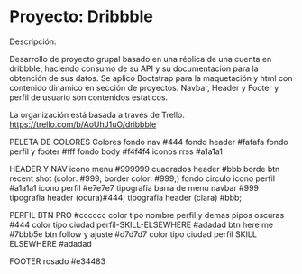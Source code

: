 # Proyecto: Dribbble
Descripción:

Desarrollo de proyecto grupal basado en una réplica de una cuenta en dribbble, haciendo consumo de su API y su documentación para la obtención de sus datos. Se aplicó Bootstrap para la maquetación y html con contenido dinamico en sección de proyectos. Navbar, Header y Footer y perfil de usuario son contenidos estaticos.

La organización está basada a través de Trello.
https://trello.com/b/AoUhJ1uO/dribbble

PELETA DE COLORES
Colores
fondo nav #444
fondo header #fafafa
fondo perfil y footer #fff
fondo body #f4f4f4
iconos rrss #a1a1a1

HEADER Y NAV
icono menu #999999
cuadrados header #bbb
borde btn recent shot (color: #999; border color: #999;)
fondo circulo icono perfil  #a1a1a1
icono perfil  #e7e7e7
tipografía barra de menu navbar #999
tipografia header (ocura)#444;
tipografia header (clara) #bbb;


PERFIL
BTN PRO #cccccc
color tipo nombre perfil y demas pipos oscuras #444
color tipo ciudad perfil-SKILL-ELSEWHERE #adadad
btn here me #7bbb5e
btn follow y ajuste #d7d7d7
color tipo ciudad perfil SKILL ELSEWHERE #adadad

FOOTER
rosado #e34483
